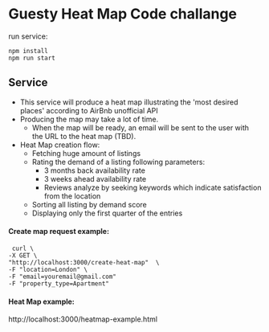 # Guesty Heat Map Code challange

run service: 

```
npm install
npm run start
```

## Service
- This service will produce a heat map illustrating the 'most desired places' according to AirBnb unofficial API
- Producing the map may take a lot of time.
  - When the map will be ready, an email will be sent to the user with the URL to the heat map (TBD).
- Heat Map creation flow:
  - Fetching huge amount of listings
  - Rating the demand of a listing following parameters:
    - 3 months back availability rate
    - 3 weeks ahead availability rate
    - Reviews analyze by seeking keywords which indicate satisfaction from the location
  - Sorting all listing by demand score
  - Displaying only the first quarter of the entries

#### Create map request example:
```
 curl \
-X GET \
"http://localhost:3000/create-heat-map"  \
-F "location=London" \
-F "email=youremail@gmail.com"
-F "property_type=Apartment"
```
#### Heat Map example:
http://localhost:3000/heatmap-example.html
